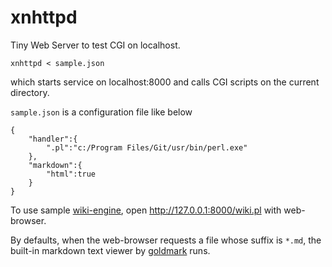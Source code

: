 xnhttpd
=======

Tiny Web Server to test CGI on localhost.

```
xnhttpd < sample.json
```

which starts service on localhost:8000
and calls CGI scripts on the current directory.

`sample.json` is a configuration file like below

```
{
	"handler":{
		".pl":"c:/Program Files/Git/usr/bin/perl.exe"
	},
	"markdown":{
		"html":true
	}
}
```

To use sample [wiki-engine](https://github.com/zetamatta/markdowned_wifky/), open http://127.0.0.1:8000/wiki.pl with web-browser.

By defaults, when the web-browser requests a file whose suffix is `*.md`,
the built-in markdown text viewer by [goldmark](https://github.com/yuin/goldmark) runs.
